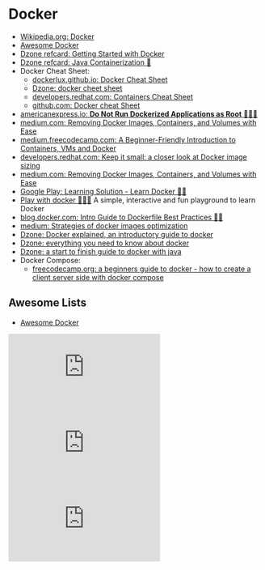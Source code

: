 # Docker
* [Wikipedia.org: Docker](https://en.wikipedia.org/wiki/Docker_(software))
* [Awesome Docker](https://github.com/veggiemonk/awesome-docker)
* [Dzone refcard: Getting Started with Docker](https://dzone.com/refcardz/getting-started-with-docker-1)
* [Dzone refcard: Java Containerization 🌟](https://dzone.com/refcardz/java-containerization)
* Docker Cheat Sheet:
     - [dockerlux.github.io: Docker Cheat Sheet](http://dockerlux.github.io/pdf/cheat-sheet-v2.pdf)
     - [Dzone: docker cheet sheet](https://dzone.com/articles/docker-command-cheatsheet)
     - [developers.redhat.com: Containers Cheat Sheet](https://developers.redhat.com/cheat-sheets/containers/)
     - [github.com: Docker cheat Sheet](https://github.com/wsargent/docker-cheat-sheet)
* [americanexpress.io: **Do Not Run Dockerized Applications as Root** 🌟🌟🌟](https://americanexpress.io/do-not-run-dockerized-applications-as-root/)
* [medium.com: Removing Docker Images, Containers, and Volumes with Ease](https://medium.com/@jon.froiland/removing-docker-images-containers-and-volumes-with-ease-fdf16bebccec)
* [medium.freecodecamp.com: A Beginner-Friendly Introduction to Containers, VMs and Docker](https://medium.freecodecamp.com/a-beginner-friendly-introduction-to-containers-vms-and-docker-79a9e3e119b)
* [developers.redhat.com: Keep it small: a closer look at Docker image sizing](https://developers.redhat.com/blog/2016/03/09/more-about-docker-images-size/)
* [medium.com: Removing Docker Images, Containers, and Volumes with Ease](https://medium.com/@jon.froiland/removing-docker-images-containers-and-volumes-with-ease-fdf16bebccec)
* [Google Play: Learning Solution - Learn Docker 🌟🌟](https://play.google.com/store/apps/details?id=com.LearningSolution.LearnDocker&hl=en)
* [Play with docker 🌟🌟🌟](https://labs.play-with-docker.com/) A simple, interactive and fun playground to learn Docker
* [blog.docker.com: Intro Guide to Dockerfile Best Practices 🌟🌟](https://blog.docker.com/2019/07/intro-guide-to-dockerfile-best-practices/)
* [medium: Strategies of docker images optimization](https://medium.com/sciforce/strategies-of-docker-images-optimization-2ca9cc5719b6)
* [Dzone: Docker explained, an introductory guide to docker](https://dzone.com/articles/docker-explained-an-introductory-guide-to-docker)
* [Dzone: everything you need to know about docker](https://dzone.com/articles/everything-you-need-to-know-about-docker)
* [Dzone: a start to finish guide to docker with java](https://dzone.com/articles/a-start-to-finish-guide-to-docker-with-java)
* Docker Compose:
     - [freecodecamp.org: a beginners guide to docker - how to create a client server side with docker compose](https://www.freecodecamp.org/news/a-beginners-guide-to-docker-how-to-create-a-client-server-side-with-docker-compose-12c8cf0ae0aa/)

## Awesome Lists
* [Awesome Docker](https://github.com/veggiemonk/awesome-docker)

<iframe scrolling="no" frameborder="no" src="https://w.soundcloud.com/player/?url=https%3A//api.soundcloud.com/tracks/273312823&amp;color=ff5500"></iframe>

<iframe src="https://www.youtube.com/embed/n-JwAM6XF88" frameborder="0" allow="autoplay; encrypted-media" allowfullscreen></iframe>

<iframe src="https://www.youtube.com/embed/EnJ7qX9fkcU" frameborder="0" allow="autoplay; encrypted-media" allowfullscreen></iframe>
